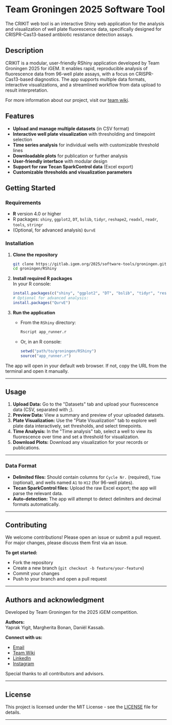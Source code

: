 # Team Groningen 2025 Software Tool

The CRIKIT web tool is an interactive Shiny web application for the analysis and visualization of well plate fluorescence data, specifically designed for CRISPR-Cas13-based antibiotic resistance detection assays. 


## Description
CRIKIT is a modular, user-friendly RShiny application developed by Team Groningen 2025 for iGEM. It enables rapid, reproducible analysis of fluorescence data from 96-well plate assays, with a focus on CRISPR-Cas13-based diagnostics. The app supports multiple data formats, interactive visualizations, and a streamlined workflow from data upload to result interpretation.

For more information about our project, visit our [team wiki](https://2025.igem.wiki/groningen/).

## Features

- **Upload and manage multiple datasets** (in CSV format)
- **Interactive well plate visualization** with thresholding and timepoint selection
- **Time series analysis** for individual wells with customizable threshold lines
- **Downloadable plots** for publication or further analysis
- **User-friendly interface** with modular design
- **Support for raw Tecan SparkControl data** (Excel export)
- **Customizable thresholds and visualization parameters**



## Getting Started

### Requirements

- **R** version 4.0 or higher
- R packages: `shiny`, `ggplot2`, `DT`, `bslib`, `tidyr`, `reshape2`, `readxl`, `readr`, `tools`, `stringr`
- (Optional, for advanced analysis) `QurvE`

### Installation

1. **Clone the repository**
    ```sh
    git clone https://gitlab.igem.org/2025/software-tools/groningen.git
    cd groningen/RShiny
    ```

2. **Install required R packages**  
   In your R console:
    ```r
    install.packages(c("shiny", "ggplot2", "DT", "bslib", "tidyr", "reshape2", "readxl", "readr", "tools", "stringr"))
    # Optional for advanced analysis:
    install.packages("QurvE")
    ```

3. **Run the application**
    - From the `RShiny` directory:
      ```sh
      Rscript app_runner.r
      ```
    - Or, in an R console:
      ```r
      setwd("path/to/groningen/RShiny")
      source("app_runner.r")
      ```

The app will open in your default web browser. If not, copy the URL from the terminal and open it manually.

---


## Usage

1. **Upload Data:** Go to the "Datasets" tab and upload your fluorescence data (CSV, separated with ;).
2. **Preview Data:** View a summary and preview of your uploaded datasets.
3. **Plate Visualization:** Use the "Plate Visualization" tab to explore well plate data interactively, set thresholds, and select timepoints.
4. **Time Analysis:** In the "Time analysis" tab, select a well to view its fluorescence over time and set a threshold for visualization.
5. **Download Plots:** Download any visualization for your records or publications.

---

### Data Format

- **Delimited files:** Should contain columns for `Cycle Nr.` (required), `Time` (optional), and wells named `A1` to `H12` (for 96-well plates).
- **Tecan SparkControl files:** Upload the raw Excel export; the app will parse the relevant data.
- **Auto-detection:** The app will attempt to detect delimiters and decimal formats automatically.

---

## Contributing
We welcome contributions! Please open an issue or submit a pull request. For major changes, please discuss them first via an issue.

**To get started:**
- Fork the repository
- Create a new branch (`git checkout -b feature/your-feature`)
- Commit your changes
- Push to your branch and open a pull request

---

## Authors and acknowledgment

Developed by Team Groningen for the 2025 iGEM competition.

**Authors:**  
Yaprak Yigit, Margherita Bonan, Daniël Kassab.

**Connect with us:**  
- [Email](mailto:igemteam@rug.nl)
- [Team Wiki](https://2025.igem.wiki/groningen/)
- [LinkedIn](https://www.linkedin.com/in/igem-groningen/)
- [Instagram](https://www.instagram.com/igem_groningen/)

Special thanks to all contributors and advisors.

---

## License

This project is licensed under the MIT License - see the [LICENSE](LICENSE) file for details.

---